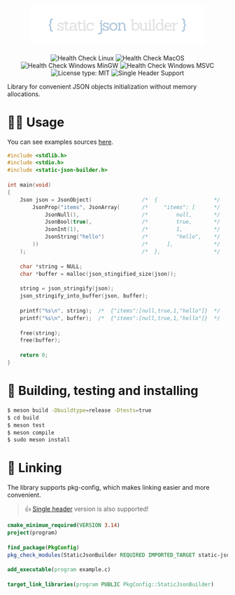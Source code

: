 <p align="center">
    <img src="assets/logo.png" width="400px" style="margin-bottom: 5px;" />
</p>

<p align="center">
    <img src="https://github.com/DieTime/static-json-builder/actions/workflows/linux.yml/badge.svg" alt="Health Check Linux" />
    <img src="https://github.com/DieTime/static-json-builder/actions/workflows/macos.yml/badge.svg" alt="Health Check MacOS" />
    <img src="https://github.com/DieTime/static-json-builder/actions/workflows/windows-mingw.yml/badge.svg" alt="Health Check Windows MinGW" />
    <img src="https://github.com/DieTime/static-json-builder/actions/workflows/windows-msvc.yml/badge.svg" alt="Health Check Windows MSVC" />
    <img src="https://img.shields.io/github/license/DieTime/c-flags?color=%34D058" alt="License type: MIT" />
    <img src="https://img.shields.io/badge/supports-single%20header-green?color=%34D058" alt="Single Header Support" />
</p>

Library for convenient JSON objects initialization without memory allocations.

# 👨‍💻 Usage

You can see examples sources [here](examples).

```c
#include <stdlib.h>
#include <stdio.h>
#include <static-json-builder.h>

int main(void)
{
    Json json = JsonObject(                /*  {                  */
        JsonProp("items", JsonArray(       /*     "items": [      */
            JsonNull(),                    /*         null,       */
            JsonBool(true),                /*         true,       */
            JsonInt(1),                    /*         1,          */
            JsonString("hello")            /*         "hello",    */
        ))                                 /*      ],             */
    );                                     /*  },                 */

    char *string = NULL;
    char *buffer = malloc(json_stingified_size(json));

    string = json_stringify(json);
    json_stringify_into_buffer(json, buffer);

    printf("%s\n", string);  /*  {"items":[null,true,1,"hello"]}  */
    printf("%s\n", buffer);  /*  {"items":[null,true,1,"hello"]}  */

    free(string);
    free(buffer);

    return 0;
}
```

# 🔨 Building, testing and installing

```bash
$ meson build -Dbuildtype=release -Dtests=true
$ cd build
$ meson test
$ meson compile
$ sudo meson install
```

# 🔌 Linking

The library supports pkg-config, which makes linking easier and more convenient.

>👍 [Single header](single-header/static-json-builder.h) version is also supported!

```cmake
cmake_minimum_required(VERSION 3.14)
project(program)

find_package(PkgConfig)
pkg_check_modules(StaticJsonBuilder REQUIRED IMPORTED_TARGET static-json-builder)

add_executable(program example.c)

target_link_libraries(program PUBLIC PkgConfig::StaticJsonBuilder)
```
